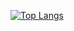 [![Top Langs](https://github-readme-stats.vercel.app/api/top-langs/?username=weiztech&hide=javascript,html,jupyter%20notebook&langs_count=6&exclude_repo=basic_flutter)](https://github.com/weiztech/github-readme-stats)

